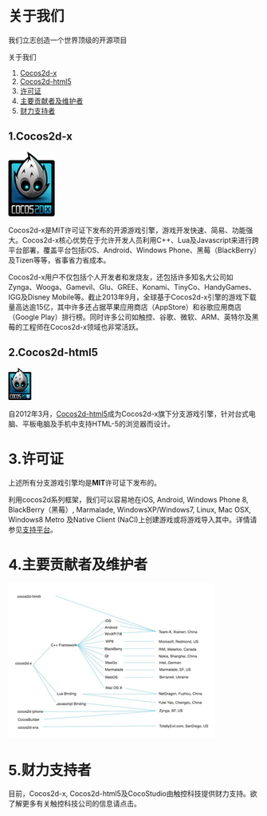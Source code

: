 # 关于我们

我们立志创造一个世界顶级的开源项目

关于我们

1. [Cocos2d-x](http://www.cocos2d-x.org/wiki/About_Us#1-Cocos2d-x)
2. [Cocos2d-html5](http://www.cocos2d-x.org/wiki/About_Us#2-Cocos2d-html5)
3. [许可证]()
4. [主要贡献者及维护者](http://www.cocos2d-x.org/wiki/About_Us#4-Major-Contributors-and-Maintainers)
5. [财力支持者](http://www.cocos2d-x.org/wiki/About_Us#5-Financial-Backer)

## 1.Cocos2d-x
 
![](./res/xlogo.png)

Cocos2d-x是MIT许可证下发布的开源游戏引擎，游戏开发快速、简易、功能强大。Cocos2d-x核心优势在于允许开发人员利用C++、Lua及Javascript来进行跨平台部署，覆盖平台包括iOS、Android、Windows Phone、黑莓（BlackBerry）及Tizen等等，省事省力省成本。

Cocos2d-x用户不仅包括个人开发者和发烧友，还包括许多知名大公司如Zynga、Wooga、Gamevil、Glu、GREE、Konami、TinyCo、HandyGames、IGG及Disney Mobile等。截止2013年9月，全球基于Cocos2d-x引擎的游戏下载量高达逾15亿，其中许多还占据苹果应用商店（AppStore）和谷歌应用商店（Google Play）排行榜。同时许多公司如触控、谷歌、微软、ARM、英特尔及黑莓的工程师在Cocos2d-x领域也非常活跃。

## 2.Cocos2d-html5

![](./res/html5logo.png)

自2012年3月，[Cocos2d-html5](http://www.cocos2d-x.org/wiki/Cocos2d-html5)成为Cocos2d-x旗下分支游戏引擎，针对台式电脑、平板电脑及手机中支持HTML-5的浏览器而设计。

# 3.许可证

上述所有分支游戏引擎均是**MIT**许可证下发布的。

利用cocos2d系列框架，我们可以容易地在iOS, Android, Windows Phone 8, BlackBerry（黑莓）, Marmalade, WindowsXP/Windows7, Linux, Mac OSX, Windows8 Metro 及Native Client (NaCl)上创建游戏或将游戏导入其中。详情请参见[支持平台](http://www.cocos2d-x.org/wiki/Supported_Platforms)。

# 4.主要贡献者及维护者

![](./res/contructors.png)
 
# 5.财力支持者

目前，Cocos2d-x, Cocos2d-html5及CocoStudio由触控科技提供财力支持。欲了解更多有关触控科技公司的信息请点击。
